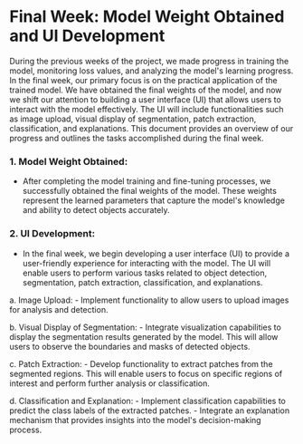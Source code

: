 # Final Week: Model Weight Obtained and UI Development

During the previous weeks of the project, we made progress in training the model, monitoring loss values, and analyzing the model's learning progress. In the final week, our primary focus is on the practical application of the trained model. We have obtained the final weights of the model, and now we shift our attention to building a user interface (UI) that allows users to interact with the model effectively. The UI will include functionalities such as image upload, visual display of segmentation, patch extraction, classification, and explanations. This document provides an overview of our progress and outlines the tasks accomplished during the final week.

### 1. Model Weight Obtained:
   - After completing the model training and fine-tuning processes, we successfully obtained the final weights of the model. These weights represent the learned parameters that capture the model's knowledge and ability to detect objects accurately.

### 2. UI Development:
   - In the final week, we begin developing a user interface (UI) to provide a user-friendly experience for interacting with the model. The UI will enable users to perform various tasks related to object detection, segmentation, patch extraction, classification, and explanations.

   a. Image Upload:
      - Implement functionality to allow users to upload images for analysis and detection.

   b. Visual Display of Segmentation:
      - Integrate visualization capabilities to display the segmentation results generated by the model. This will allow users to observe the boundaries and masks of detected objects.

   c. Patch Extraction:
      - Develop functionality to extract patches from the segmented regions. This will enable users to focus on specific regions of interest and perform further analysis or classification.

   d. Classification and Explanation:
      - Implement classification capabilities to predict the class labels of the extracted patches.
      - Integrate an explanation mechanism that provides insights into the model's decision-making process.

